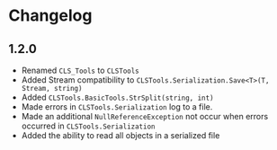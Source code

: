 # Changelog## 1.2.0- Renamed `CLS_Tools` to `CLSTools`- Added Stream compatibility to `CLSTools.Serialization.Save<T>(T, Stream, string)`- Added `CLSTools.BasicTools.StrSplit(string, int)`- Made errors in `CLSTools.Serialization` log to a file.- Made an additional `NullReferenceException` not occur when errors occurred in `CLSTools.Serialization`- Added the ability to read all objects in a serialized file